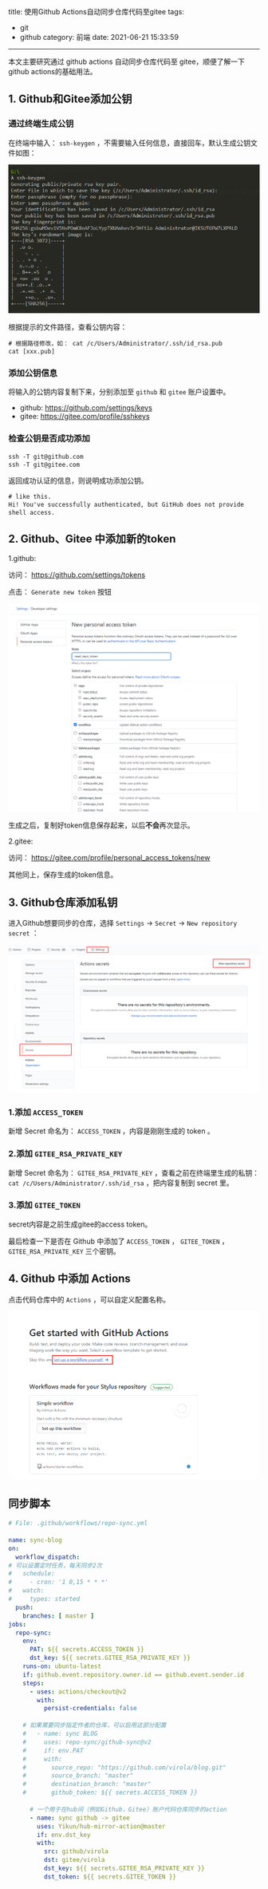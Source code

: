 title: 使用Github Actions自动同步仓库代码至gitee
tags:
  - git
  - github
category: 前端
date: 2021-06-21 15:33:59
---

本文主要研究通过 github actions 自动同步仓库代码至 gitee，顺便了解一下github actions的基础用法。

## 1. Github和Gitee添加公钥

### 通过终端生成公钥

在终端中输入： `ssh-keygen` ，不需要输入任何信息，直接回车，默认生成公钥文件如图：

![public_key](./github-sync-gitee/public_key.png)

根据提示的文件路径，查看公钥内容：

```
# 根据路径修改，如： cat /c/Users/Administrator/.ssh/id_rsa.pub
cat [xxx.pub]
```

### 添加公钥信息

将输入的公钥内容复制下来，分别添加至 `github` 和 `gitee` 账户设置中。

- github: https://github.com/settings/keys
- gitee: https://gitee.com/profile/sshkeys

### 检查公钥是否成功添加

```
ssh -T git@github.com
ssh -T git@gitee.com
```

返回成功认证的信息，则说明成功添加公钥。

```
# like this.
Hi! You've successfully authenticated, but GitHub does not provide shell access.
```


## 2. Github、Gitee 中添加新的token

1.github:

访问： https://github.com/settings/tokens

点击： `Generate new token` 按钮

![personal_token](./github-sync-gitee/personal_token.png)

生成之后，复制好token信息保存起来，以后**不会**再次显示。

2.gitee:

访问： https://gitee.com/profile/personal_access_tokens/new

其他同上，保存生成的token信息。

## 3. Github仓库添加私钥

进入Github想要同步的仓库，选择 `Settings` -> `Secret` -> `New repository secret` ：

![repo_secret](./github-sync-gitee/repo_secret.png)

### 1.添加 `ACCESS_TOKEN `

新增 Secret 命名为： `ACCESS_TOKEN` ，内容是刚刚生成的 token 。

### 2.添加 `GITEE_RSA_PRIVATE_KEY`

新增 Secret 命名为： `GITEE_RSA_PRIVATE_KEY` ，查看之前在终端里生成的私钥：
`cat /c/Users/Administrator/.ssh/id_rsa` ，把内容复制到 secret 里。

### 3.添加 `GITEE_TOKEN`

secret内容是之前生成gitee的access token。

最后检查一下是否在 Github 中添加了 `ACCESS_TOKEN` ， `GITEE_TOKEN` ， `GITEE_RSA_PRIVATE_KEY` 三个密钥。

## 4. Github 中添加 Actions

点击代码仓库中的 `Actions` ，可以自定义配置名称。

![action_setup](./github-sync-gitee/action_setup.png)


## 同步脚本
```yml
# File: .github/workflows/repo-sync.yml

name: sync-blog
on:
  workflow_dispatch:
# 可以设置定时任务，每天同步2次
#   schedule:
#     - cron: '1 0,15 * * *'
#   watch:
#     types: started
  push:
    branches: [ master ]
jobs:
  repo-sync:
    env:
      PAT: ${{ secrets.ACCESS_TOKEN }}
      dst_key: ${{ secrets.GITEE_RSA_PRIVATE_KEY }}
    runs-on: ubuntu-latest
    if: github.event.repository.owner.id == github.event.sender.id
    steps:
      - uses: actions/checkout@v2
        with:
          persist-credentials: false

    # 如果需要同步指定作者的仓库，可以启用这部分配置
    #   - name: sync BLOG
    #     uses: repo-sync/github-sync@v2
    #     if: env.PAT
    #     with:
    #       source_repo: "https://github.com/virola/blog.git"
    #       source_branch: "master"
    #       destination_branch: "master"
    #       github_token: ${{ secrets.ACCESS_TOKEN }}

      # 一个用于在hub间（例如Github，Gitee）账户代码仓库同步的action
      - name: sync github -> gitee
        uses: Yikun/hub-mirror-action@master
        if: env.dst_key
        with:
          src: github/virola
          dst: gitee/virola
          dst_key: ${{ secrets.GITEE_RSA_PRIVATE_KEY }}
          dst_token: ${{ secrets.GITEE_TOKEN }}

```